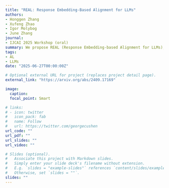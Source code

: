 ```yaml
---
title: "REAL: Response Embedding-Based Alignment for LLMs"
authors: 
- Honggen Zhang
- Xufeng Zhao
- Igor Molybog
- June Zhang
journal: 
- IJCAI 2025 Workshop (oral)
summary: We propose REAL (Response Embedding-based Alignment for LLMs), a method to improve alignment efficiency by selecting less ambiguous, dissimilar response pairs for annotation. By leveraging embedding similarity in an off-policy manner, REAL reduces label noise and improves alignment quality. Experiments show it boosts performance while cutting annotation effort by up to 65%.
tags:
- AL
- LLMs
date: "2025-06-27T00:00:00Z"

# Optional external URL for project (replaces project detail page).
external_link: "https://arxiv.org/abs/2409.17169"

image:
  caption: 
  focal_point: Smart

# links:
# - icon: twitter
#   icon_pack: fab
#   name: Follow
#   url: https://twitter.com/georgecushen
url_code: ""
url_pdf: ""
url_slides: ""
url_video: ""

# Slides (optional).
#   Associate this project with Markdown slides.
#   Simply enter your slide deck's filename without extension.
#   E.g. `slides = "example-slides"` references `content/slides/example-slides.md`.
#   Otherwise, set `slides = ""`.
slides: ""
---
```

